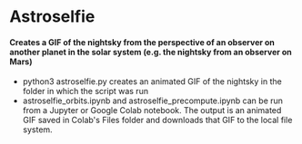 # Astroselfie 
#### Creates a GIF of the nightsky from the perspective of an observer on another planet in the solar system (e.g. the nightsky from an observer on Mars)
- python3 astroselfie.py creates an animated GIF of the nightsky in the folder in which the script was run
- astroselfie_orbits.ipynb and astroselfie_precompute.ipynb can be run from a Jupyter or Google Colab notebook. The output is an animated GIF saved in Colab's Files folder and downloads that GIF to the local file system.